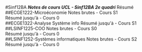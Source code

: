 #Sinf12BA
***Notes de cours UCL - Sinf12BA 2e quadri***
Résumé 
##ECGE1222-Microéconomie
Notes brutes - Cours S1   
Résumé jusqu'à - Cours 0  
##ECGE1322-Analyse Système info
Résumé jusqu'à - Cours S1   
##LSINF1225-COO
Notes brutes - Cours S0   
Résumé jusqu'à - Cours 0   
##LSINF1252-Systèmes informatiques
Notes brutes - Cours S2   
Résumé jusqu'à - Cours 0  


